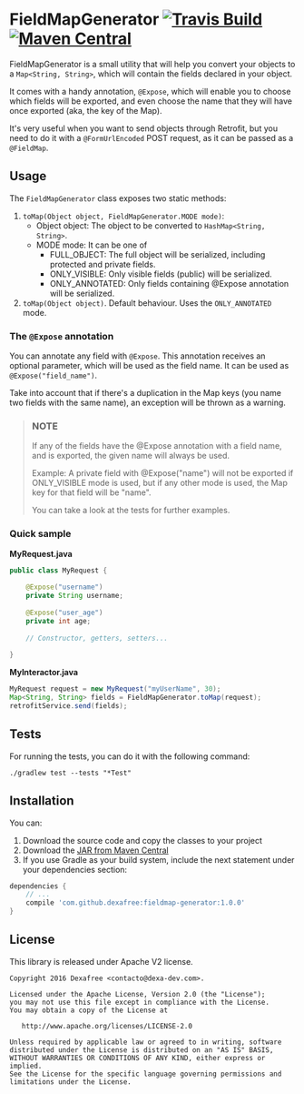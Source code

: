 # FieldMapGenerator [![Travis Build](https://travis-ci.org/dexafree/fieldmap-generator.svg)](https://travis-ci.org/dexafree/fieldmap-generator) [![Maven Central](https://maven-badges.herokuapp.com/maven-central/com.github.dexafree/fieldmap-generator/badge.svg?style=flat)](https://maven-badges.herokuapp.com/maven-central/com.github.dexafree/fieldmap-generator)

FieldMapGenerator is a small utility that will help you convert your objects to a `Map<String, String>`, which will 
contain the fields declared in your object.

It comes with a handy annotation, `@Expose`, which will enable you to choose which fields will be exported, and even
choose the name that they will have once exported (aka, the key of the Map).

It's very useful when you want to send objects through Retrofit, but you need to do it with a `@FormUrlEncoded` POST request, 
as it can be passed as a `@FieldMap`.

## Usage

The `FieldMapGenerator` class exposes two static methods:

1. `toMap(Object object, FieldMapGenerator.MODE mode)`:
    * Object object: The object to be converted to `HashMap<String, String>`.
    * MODE mode: It can be one of 
         * FULL_OBJECT: The full object will be serialized, including protected and private fields.
         * ONLY_VISIBLE: Only visible fields (public) will be serialized.
         * ONLY_ANNOTATED: Only fields containing @Expose annotation will be serialized.
2. `toMap(Object object)`. Default behaviour. Uses the `ONLY_ANNOTATED` mode.

### The `@Expose` annotation

You can annotate any field with `@Expose`. This annotation receives an optional parameter, which will be used as the field
name. It can be used as `@Expose("field_name")`.

Take into account that if there's a duplication in the Map keys (you name two fields with the same name), an exception
will be thrown as a warning.

> ### NOTE
> If any of the fields have the @Expose annotation with a field name, and is exported, the given name will always be used.
>
> Example: A private field with @Expose("name") will not be exported if ONLY_VISIBLE mode is used, but if any other mode
> is used, the Map key for that field will be "name".
>
> You can take a look at the tests for further examples.

### Quick sample

**MyRequest.java**

```java
public class MyRequest {
    
    @Expose("username")
    private String username;
    
    @Expose("user_age")
    private int age;
    
    // Constructor, getters, setters...
    
}
```

**MyInteractor.java**

```java
MyRequest request = new MyRequest("myUserName", 30);
Map<String, String> fields = FieldMapGenerator.toMap(request);
retrofitService.send(fields);
```


## Tests

For running the tests, you can do it with the following command:

```
./gradlew test --tests "*Test"
```

## Installation

You can:
 
1. Download the source code and copy the classes to your project
2. Download the [JAR from Maven Central](http://search.maven.org/#search%7Cga%7C1%7Ca%3A%22fieldmap-generator%22) 
3. If you use Gradle as your build system, include the next statement under your dependencies section:

```groovy
dependencies {
    // ...
    compile 'com.github.dexafree:fieldmap-generator:1.0.0'
}
```

## License

This library is released under Apache V2 license.

```
Copyright 2016 Dexafree <contacto@dexa-dev.com>.

Licensed under the Apache License, Version 2.0 (the "License");
you may not use this file except in compliance with the License.
You may obtain a copy of the License at

   http://www.apache.org/licenses/LICENSE-2.0

Unless required by applicable law or agreed to in writing, software
distributed under the License is distributed on an "AS IS" BASIS,
WITHOUT WARRANTIES OR CONDITIONS OF ANY KIND, either express or implied.
See the License for the specific language governing permissions and
limitations under the License.
```